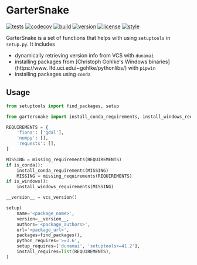 # GarterSnake

[![tests](https://github.com/zacharyburnett/GarterSnake/workflows/tests/badge.svg)](https://github.com/zacharyburnett/GarterSnake/actions?query=workflow%3Atests)
[![codecov](https://codecov.io/gh/zacharyburnett/GarterSnake/branch/main/graph/badge.svg?token=4DwZePHp18)](https://codecov.io/gh/zacharyburnett/GarterSnake)
[![build](https://github.com/zacharyburnett/GarterSnake/workflows/build/badge.svg)](https://github.com/zacharyburnett/GarterSnake/actions?query=workflow%3Abuild)
[![version](https://img.shields.io/pypi/v/GarterSnake)](https://pypi.org/project/GarterSnake)
[![license](https://img.shields.io/github/license/zacharyburnett/GarterSnake)](https://creativecommons.org/share-your-work/public-domain/cc0)
[![style](https://sourceforge.net/p/oitnb/code/ci/default/tree/_doc/_static/oitnb.svg?format=raw)](https://sourceforge.net/p/oitnb/code)

GarterSnake is a set of functions that helps with using `setuptools` in
`setup.py`. It includes

- dynamically retrieving version info from VCS with `dunamai`
- installing packages from [Christoph Gohlke's Windows binaries](https://www.
  lfd.uci.edu/~gohlke/pythonlibs/) with `pipwin`
- installing packages using `conda`

## Usage

```python
from setuptools import find_packages, setup

from gartersnake import install_conda_requirements, install_windows_requirements, is_conda, is_windows, missing_requirements, vcs_version

REQUIREMENTS = {
    'fiona': ['gdal'],
    'numpy': [],
    'requests': [],
}

MISSING = missing_requirements(REQUIREMENTS)
if is_conda():
    install_conda_requirements(MISSING)
    MISSING = missing_requirements(REQUIREMENTS)
if is_windows():
    install_windows_requirements(MISSING)

__version__ = vcs_version()

setup(
    name='<package_name>',
    version=__version__,
    authors='<package_authors>',
    url='<package_url>',
    packages=find_packages(),
    python_requires='>=3.6',
    setup_requires=['dunamai', 'setuptools>=41.2'],
    install_requires=list(REQUIREMENTS),
)
```